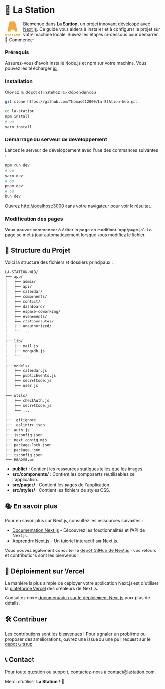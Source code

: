# 📡 La Station

<div style="display: flex; align-items: center;">
  <img src="https://github.com/ThomasC12000/La-StAtion-Web/blob/main/public/img/lastation.png?raw=true" alt="Logo du projet" width="50" style="margin-right: 10px;" />
  <span>Bienvenue dans <strong>La Station</strong>, un projet innovant développé avec <a href="https://nextjs.org/">Next.js</a>. Ce guide vous aidera à installer et à configurer le projet sur votre machine locale. Suivez les étapes ci-dessous pour démarrer.</span>
</div

## 🚀 Commencer

### Prérequis

Assurez-vous d'avoir installé Node.js et npm sur votre machine. Vous pouvez les télécharger [ici](https://nodejs.org/).

### Installation

Clonez le dépôt et installez les dépendances :

```bash
git clone https://github.com/ThomasC12000/La-StAtion-Web.git
```

```bash
cd la-station
npm install
# ou
yarn install
```

### Démarrage du serveur de développement

Lancez le serveur de développement avec l'une des commandes suivantes :

```bash
npm run dev
# ou
yarn dev
# ou
pnpm dev
# ou
bun dev
```

Ouvrez [http://localhost:3000](http://localhost:3000) dans votre navigateur pour voir le résultat.

### Modification des pages

Vous pouvez commencer à éditer la page en modifiant \`app/page.js\`. La page se met à jour automatiquement lorsque vous modifiez le fichier.

## 📁 Structure du Projet

Voici la structure des fichiers et dossiers principaux :

```
LA-STATION-WEB/
├── app/
│   ├── admin/
│   ├── api/
│   ├── calendar/
│   ├── components/
│   ├── contact/
│   ├── dashboard/
│   ├── espace-coworking/
│   ├── evenements/
│   ├── stationnautes/
│   ├── unauthorized/
│   └── ...
│
├── lib/
│   ├── mail.js
│   ├── mongodb.js
│   └── ...
│
├── models/
│   ├── calendar.js
│   ├── publicEvents.js
│   ├── secretCode.js
│   ├── user.js
│
├── utils/
│   ├── checkAuth.js
│   ├── secretCode.js
│   └── ...
│
├── .gitignore
├── .eslintrc.json
├── auth.js
├── jsconfig.json
├── next.config.mjs
├── package-lock.json
├── package.json
├── tsconfig.json
└── README.md
```

- **public/** : Contient les ressources statiques telles que les images.
- **src/components/** : Contient les composants réutilisables de l'application.
- **src/pages/** : Contient les pages de l'application.
- **src/styles/** : Contient les fichiers de styles CSS.

## 📚 En savoir plus

Pour en savoir plus sur Next.js, consultez les ressources suivantes :

- [Documentation Next.js](https://nextjs.org/docs) - Découvrez les fonctionnalités et l'API de Next.js.
- [Apprendre Next.js](https://nextjs.org/learn) - Un tutoriel interactif sur Next.js.

Vous pouvez également consulter le [dépôt GitHub de Next.js](https://github.com/vercel/next.js/) - vos retours et contributions sont les bienvenus !

## 🚀 Déploiement sur Vercel

La manière la plus simple de déployer votre application Next.js est d'utiliser la [plateforme Vercel](https://vercel.com/new?utm_medium=default-template&filter=next.js&utm_source=create-next-app&utm_campaign=create-next-app-readme) des créateurs de Next.js.

Consultez notre [documentation sur le déploiement Next.js](https://nextjs.org/docs/deployment) pour plus de détails.

## 🛠️ Contribuer

Les contributions sont les bienvenues ! Pour signaler un problème ou proposer des améliorations, ouvrez une issue ou une pull request sur le [dépôt GitHub](https://github.com/votre-utilisateur/la-station).

## 📞 Contact

Pour toute question ou support, contactez-nous à [contact@lastation.com](mailto:contact@lastation.com).

Merci d'utiliser **La Station** ! 🚀
